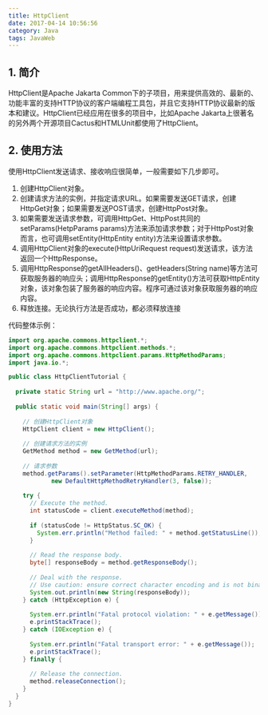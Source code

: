 ```yaml
---
title: HttpClient
date: 2017-04-14 10:56:56
category: Java
tags: JavaWeb
---
```

## 1. 简介
HttpClient是Apache Jakarta Common下的子项目，用来提供高效的、最新的、功能丰富的支持HTTP协议的客户端编程工具包，并且它支持HTTP协议最新的版本和建议。HttpClient已经应用在很多的项目中，比如Apache Jakarta上很著名的另外两个开源项目Cactus和HTMLUnit都使用了HttpClient。

## 2. 使用方法
使用HttpClient发送请求、接收响应很简单，一般需要如下几步即可。 
1. 创建HttpClient对象。
2. 创建请求方法的实例，并指定请求URL。如果需要发送GET请求，创建HttpGet对象；如果需要发送POST请求，创建HttpPost对象。
3. 如果需要发送请求参数，可调用HttpGet、HttpPost共同的setParams(HetpParams params)方法来添加请求参数；对于HttpPost对象而言，也可调用setEntity(HttpEntity entity)方法来设置请求参数。
4. 调用HttpClient对象的execute(HttpUriRequest request)发送请求，该方法返回一个HttpResponse。
5. 调用HttpResponse的getAllHeaders()、getHeaders(String name)等方法可获取服务器的响应头；调用HttpResponse的getEntity()方法可获取HttpEntity对象，该对象包装了服务器的响应内容。程序可通过该对象获取服务器的响应内容。
6. 释放连接。无论执行方法是否成功，都必须释放连接

代码整体示例：
```java
import org.apache.commons.httpclient.*;
import org.apache.commons.httpclient.methods.*;
import org.apache.commons.httpclient.params.HttpMethodParams;
import java.io.*;

public class HttpClientTutorial {
  
  private static String url = "http://www.apache.org/";
  
  public static void main(String[] args) {
      
    // 创建HttpClient对象
    HttpClient client = new HttpClient();
    
    // 创建请求方法的实例
    GetMethod method = new GetMethod(url);
    
    // 请求参数
    method.getParams().setParameter(HttpMethodParams.RETRY_HANDLER, 
    		new DefaultHttpMethodRetryHandler(3, false));
            
    try {
      // Execute the method.
      int statusCode = client.executeMethod(method);
      
      if (statusCode != HttpStatus.SC_OK) {
        System.err.println("Method failed: " + method.getStatusLine());
      }
      
      // Read the response body.
      byte[] responseBody = method.getResponseBody();
      
      // Deal with the response.
      // Use caution: ensure correct character encoding and is not binary data
      System.out.println(new String(responseBody));
    } catch (HttpException e) {
        
      System.err.println("Fatal protocol violation: " + e.getMessage());
      e.printStackTrace();
    } catch (IOException e) {
        
      System.err.println("Fatal transport error: " + e.getMessage());
      e.printStackTrace();
    } finally {
        
      // Release the connection.
      method.releaseConnection();
    }  
  }
}
```